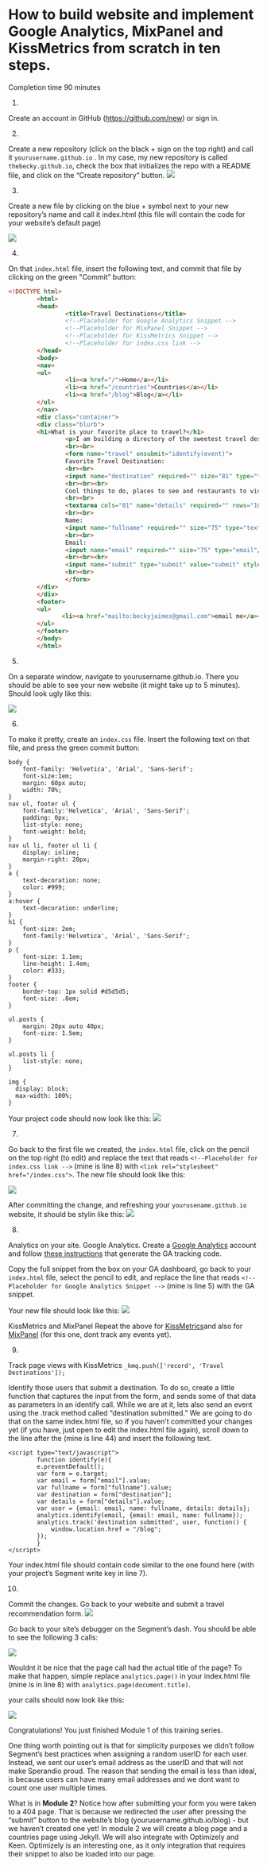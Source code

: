 
# How to build website and implement Google Analytics, MixPanel and KissMetrics from scratch in ten steps. 
Completion time 90 minutes

1.
Create an account in GitHub (https://github.com/new) or sign in.

2.
Create a new repository (click on the black + sign on the top right) and call it `yourusername.github.io` . In my case, my new repository is called `thebecky.github.io`, check the box that initializes the repo with a README file, and click on the “Create repository” button.
![](https://lh4.googleusercontent.com/7pAUHBkudZZNE-2el-xvBiw847A_KJK4AfIE6J4hcZLOURkFUQO3h3juy6Rbo2Ga9ZcIo4LIiVymliSpjvr-4CVmahvcx9Ttm3kWIi8fvmWgG7pNqRCNcOfcboRvfg2MdjX7Mwk)

3.
Create a new file by clicking on the blue + symbol next to your new repository’s name and call it index.html (this file will contain the code for your website’s default page)

![](https://lh3.googleusercontent.com/2gBmt3YAt1nut9kwvPxr0dEE3H5_1_cweeMmygZIgooQX7ButSFH48Hn4Dj1qADAINgXla6SZt40pl831XghO0nO_ULGgE2l-32nc73nerXnbgHbMc7fo0sd8DWdkL1sjUbYi28)

4.
On that `index.html` file, insert the following text, and commit that file by clicking on the green "Commit” button:

```html 
<!DOCTYPE html>
        <html>
        <head>
                <title>Travel Destinations</title>
                <!--Placeholder for Google Analytics Snippet -->
                <!--Placeholder for MixPanel Snippet -->
                <!--Placeholder for KissMetrics Snippet -->
                <!--Placeholder for index.css link -->
        </head>
        <body>
        <nav>
        <ul>
                <li><a href="/">Home</a></li>
                <li><a href="/countries">Countries</a></li>
                <li><a href="/blog">Blog</a></li>
        </ul>
        </nav>
        <div class="container">
        <div class="blurb">        
        <h1>What is your favorite place to travel?</h1>
                <p>I am building a directory of the sweetest travel destinations.</p>
                <br><br>
                <form name="travel" onsubmit="identify(event)">
                Favorite Travel Destination:
                <br><br>
                <input name="destination" required="" size="81" type="text"/>
                <br><br><br>
                Cool things to do, places to see and restaurants to visit:
                <br><br>
                <textarea cols="81" name="details" required="" rows="10"></textarea>
                <br><br>
                Name:
                <input name="fullname" required="" size="75" type="text"/>
                <br><br>
                Email:
                <input name="email" required="" size="75" type="email"/>
                <br><br><br>
                <input name="submit" type="submit" value="submit" style="color: #ffffff; background: #63686b; font-size: 1em; border: none;"/>
                <br><br>
                </form>       
        </div>
        </div>
        <footer>
        <ul>
               <li><a href="mailto:beckyjaimes@gmail.com">email me</a></li>
        </ul>
        </footer>
        </body>
        </html>
```

5.
On a separate window, navigate to  yourusername.github.io. There you should be able to see your new website (it might take up to 5 minutes). Should look ugly like this:

![](https://lh4.googleusercontent.com/htMHBgB6SmAWH98_kNRSV6SpmImYisWdAcGcyRnOma1FH30C208_qo1MRMWtKIzM0Re_LK5MawP0dwX2Dg6NgjgEsbVxmexI6nIzK1Z0jaYGvVOKcjMhrMEfhRqDCbopFP5KpM0)

6.
To make it pretty,  create an `index.css` file. Insert the following text on that file, and press the green commit button:

```
body {
    font-family: 'Helvetica', 'Arial', 'Sans-Serif';
    font-size:1em;
    margin: 60px auto;
    width: 70%;
}
nav ul, footer ul {
    font-family:'Helvetica', 'Arial', 'Sans-Serif';
    padding: 0px;
    list-style: none;
    font-weight: bold;
}
nav ul li, footer ul li {
    display: inline;
    margin-right: 20px;
}
a {
    text-decoration: none;
    color: #999;
}
a:hover {
    text-decoration: underline;
}
h1 {
    font-size: 2em;
    font-family:'Helvetica', 'Arial', 'Sans-Serif';
}
p {
    font-size: 1.1em;
    line-height: 1.4em;
    color: #333;
}
footer {
    border-top: 1px solid #d5d5d5;
    font-size: .8em;
}

ul.posts { 
    margin: 20px auto 40px; 
    font-size: 1.5em;
}

ul.posts li {
    list-style: none;
}

img {
  display: block;
  max-width: 100%;
}
```

Your project code should now look like this: 
![](https://lh6.googleusercontent.com/WElic7ObgxtawSB7YpoMqwRQYxxORQT6vKz62p5XcCuPP2kJ19ac59at2LPC8Vood63_9W81oB7GwDjnlHnRBR_USO1EQdyh5jKg7cyXmIMMyJnUtqCq__MvFZkYg-KzpIv-cOY)

7.
Go back to the first file we created, the `index.html` file, click on the pencil on the top right (to edit) and replace the text that reads `<!--Placeholder for index.css link -->` (mine is line 8)  with `<link rel="stylesheet" href="/index.css">`. The new file should look like this:

![](https://lh6.googleusercontent.com/Bipyrmp-mMQrgwTkRS_ZEkDm8mLjXG7J_LusLIx8thjRvW6Waua6Ng3HwyJmYnrluoruoTOlSlRGOFIQUs8Xq_7DWSCXgcjKJQJeWGITTEutoMDOk7K8dekiYaRGKYNwsqcxI08)

After committing the change, and refreshing your `yourusename.github.io` website, it should be stylin like this:
![](https://dchtm6r471mui.cloudfront.net/notes.dropbox.com_2KqZoOTMGXjhQh7myTv8k_d.2308_1436279269707_undefined)

8.
Analytics on your site. 
Google Analytics. Create a [Google Analytics](http://www.google.com/analytics) account and follow [these instructions](https://support.google.com/analytics/answer/1008080?hl=en) that generate the GA tracking code.

Copy the full snippet from the box on your GA dashboard, go back to your `index.html` file, select the pencil to edit, and replace the line that reads `<!--Placeholder for Google Analytics Snippet -->` (mine is line 5) with the GA snippet.

Your new file should look like this:
![](https://cloudup.com/cRQJki2bS0a)

KissMetrics and MixPanel
Repeat the above for [KissMetrics](https://app.kissmetrics.com/settings)and also for [MixPanel](https://mixpanel.com/help/reference/tracking-an-event) (for this one, dont track any events yet).

9.
Track page views with KissMetrics
`_kmq.push(['record', 'Travel Destinations']);`

Identify those users that submit a destination. To do so, create a little function that captures the input from the form, and sends some of that data as parameters in an identify call. While we are at it, lets also send an event using the .track method called “destination submitted.”  We are going to do that on the same index.html file, so if you haven’t committed your changes yet (if you have, just open to edit the index.html file again), scroll down to the line after the </form> (mine is line 44) and insert the following text.
```   
<script type="text/javascript">
        function identify(e){
        e.preventDefault();
        var form = e.target;
        var email = form["email"].value;
        var fullname = form["fullname"].value;
        var destination = form["destination"];
        var details = form["details"].value;
        var user = {email: email, name: fullname, details: details};
        analytics.identify(email, {email: email, name: fullname});
        analytics.track('destination submitted', user, function() {
            window.location.href = "/blog";
        });
        }
</script>
```
Your index.html file should contain code similar to the one found here (with your project’s Segment write key in line 7).

10.
Commit the changes. Go back to your website and submit a travel recommendation form.
![](https://lh6.googleusercontent.com/XwmCdFqs7yF7nMYndphwPR_kyPoMVQipuUedClecnF9tjO5rh5XG77wpqa7C4znkBkBHJhN8vv2q9qSHwSewIqgTV3b-Nn0lmh8AFtAvxCYs1K2EMVKM2YwK3AmSNPUBcXQ4tvg)

Go back to your site’s debugger on the Segment’s dash. You should be able to see the following 3 calls:

![](https://dchtm6r471mui.cloudfront.net/notes.dropbox.com_2KqZoOTMGXjhQh7myTv8k_d.2308_1436278764869_undefined)

Wouldnt it be nice that the page call had the actual title of the page? To make that happen, simple replace `analytics.page()` in your index.html file (mine is in line 8) with  `analytics.page(document.title)`.

your calls should now look like this:

![](https://dchtm6r471mui.cloudfront.net/notes.dropbox.com_2KqZoOTMGXjhQh7myTv8k_d.2308_1436279711665_undefined)

Congratulations! You just finished Module 1 of this training series.

One thing worth pointing out is that for simplicity purposes we didn’t follow Segment’s best practices when assigning a random userID for each user. Instead, we sent our user’s email address as the userID and that will not make Sperandio proud. The reason that sending the email is less than ideal, is because users can have many email addresses and we dont want to count one user multiple times.

What is in **Module 2**?   Notice how after submitting your form you were taken to a 404 page. That is because we redirected the user after pressing the “submit” button to the website’s blog (yourusername.github.io/blog) - but we haven’t created one yet! In module 2 we will create a blog page and a countries page using Jekyll.
We will also integrate with Optimizely and Keen. Optimizely is an interesting one, as it only integration that requires their snippet to also be loaded into our page.